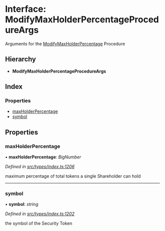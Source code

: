# Interface: ModifyMaxHolderPercentageProcedureArgs

Arguments for the [ModifyMaxHolderPercentage](../enums/_types_index_.proceduretype.md#modifymaxholderpercentage) Procedure

## Hierarchy

* **ModifyMaxHolderPercentageProcedureArgs**

## Index

### Properties

* [maxHolderPercentage](_types_index_.modifymaxholderpercentageprocedureargs.md#maxholderpercentage)
* [symbol](_types_index_.modifymaxholderpercentageprocedureargs.md#symbol)

## Properties

###  maxHolderPercentage

• **maxHolderPercentage**: *BigNumber*

*Defined in [src/types/index.ts:1206](https://github.com/PolymathNetwork/polymath-sdk/blob/ade5412/src/types/index.ts#L1206)*

maximum percentage of total tokens a single Shareholder can hold

___

###  symbol

• **symbol**: *string*

*Defined in [src/types/index.ts:1202](https://github.com/PolymathNetwork/polymath-sdk/blob/ade5412/src/types/index.ts#L1202)*

the symbol of the Security Token
